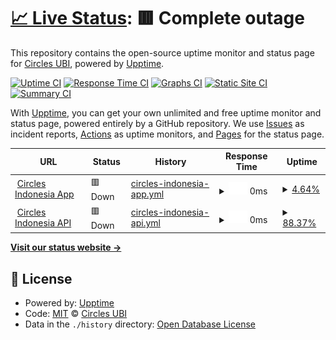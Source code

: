# [📈 Live Status](https://status.circlesubi.id): <!--live status--> **🟥 Complete outage**

This repository contains the open-source uptime monitor and status page for [Circles UBI](https://joincircles.net), powered by [Upptime](https://github.com/upptime/upptime).

[![Uptime CI](https://github.com/CirclesUBI/status/workflows/Uptime%20CI/badge.svg)](https://github.com/CirclesUBI/status/actions?query=workflow%3A%22Uptime+CI%22)
[![Response Time CI](https://github.com/CirclesUBI/status/workflows/Response%20Time%20CI/badge.svg)](https://github.com/CirclesUBI/status/actions?query=workflow%3A%22Response+Time+CI%22)
[![Graphs CI](https://github.com/CirclesUBI/status/workflows/Graphs%20CI/badge.svg)](https://github.com/CirclesUBI/status/actions?query=workflow%3A%22Graphs+CI%22)
[![Static Site CI](https://github.com/CirclesUBI/status/workflows/Static%20Site%20CI/badge.svg)](https://github.com/CirclesUBI/status/actions?query=workflow%3A%22Static+Site+CI%22)
[![Summary CI](https://github.com/CirclesUBI/status/workflows/Summary%20CI/badge.svg)](https://github.com/CirclesUBI/status/actions?query=workflow%3A%22Summary+CI%22)

With [Upptime](https://upptime.js.org), you can get your own unlimited and free uptime monitor and status page, powered entirely by a GitHub repository. We use [Issues](https://github.com/CirclesUBI/status/issues) as incident reports, [Actions](https://github.com/CirclesUBI/status/actions) as uptime monitors, and [Pages](https://status.circlesubi.id) for the status page.

<!--start: status pages-->
<!-- This summary is generated by Upptime (https://github.com/upptime/upptime) -->
<!-- Do not edit this manually, your changes will be overwritten -->
<!-- prettier-ignore -->
| URL | Status | History | Response Time | Uptime |
| --- | ------ | ------- | ------------- | ------ |
| <img alt="" src="https://icons.duckduckgo.com/ip3/app.circlesubi.id.ico" height="13"> [Circles Indonesia App](https://app.circlesubi.id) | 🟥 Down | [circles-indonesia-app.yml](https://github.com/CirclesUBI/status/commits/HEAD/history/circles-indonesia-app.yml) | <details><summary><img alt="Response time graph" src="./graphs/circles-indonesia-app/response-time-week.png" height="20"> 0ms</summary><br><a href="https://status.circlesubi.id/history/circles-indonesia-app"><img alt="Response time 0" src="https://img.shields.io/endpoint?url=https%3A%2F%2Fraw.githubusercontent.com%2FCirclesUBI%2Fstatus%2FHEAD%2Fapi%2Fcircles-indonesia-app%2Fresponse-time.json"></a><br><a href="https://status.circlesubi.id/history/circles-indonesia-app"><img alt="24-hour response time 0" src="https://img.shields.io/endpoint?url=https%3A%2F%2Fraw.githubusercontent.com%2FCirclesUBI%2Fstatus%2FHEAD%2Fapi%2Fcircles-indonesia-app%2Fresponse-time-day.json"></a><br><a href="https://status.circlesubi.id/history/circles-indonesia-app"><img alt="7-day response time 0" src="https://img.shields.io/endpoint?url=https%3A%2F%2Fraw.githubusercontent.com%2FCirclesUBI%2Fstatus%2FHEAD%2Fapi%2Fcircles-indonesia-app%2Fresponse-time-week.json"></a><br><a href="https://status.circlesubi.id/history/circles-indonesia-app"><img alt="30-day response time 0" src="https://img.shields.io/endpoint?url=https%3A%2F%2Fraw.githubusercontent.com%2FCirclesUBI%2Fstatus%2FHEAD%2Fapi%2Fcircles-indonesia-app%2Fresponse-time-month.json"></a><br><a href="https://status.circlesubi.id/history/circles-indonesia-app"><img alt="1-year response time 0" src="https://img.shields.io/endpoint?url=https%3A%2F%2Fraw.githubusercontent.com%2FCirclesUBI%2Fstatus%2FHEAD%2Fapi%2Fcircles-indonesia-app%2Fresponse-time-year.json"></a></details> | <details><summary><a href="https://status.circlesubi.id/history/circles-indonesia-app">4.64%</a></summary><a href="https://status.circlesubi.id/history/circles-indonesia-app"><img alt="All-time uptime 4.64%" src="https://img.shields.io/endpoint?url=https%3A%2F%2Fraw.githubusercontent.com%2FCirclesUBI%2Fstatus%2FHEAD%2Fapi%2Fcircles-indonesia-app%2Fuptime.json"></a><br><a href="https://status.circlesubi.id/history/circles-indonesia-app"><img alt="24-hour uptime 4.64%" src="https://img.shields.io/endpoint?url=https%3A%2F%2Fraw.githubusercontent.com%2FCirclesUBI%2Fstatus%2FHEAD%2Fapi%2Fcircles-indonesia-app%2Fuptime-day.json"></a><br><a href="https://status.circlesubi.id/history/circles-indonesia-app"><img alt="7-day uptime 4.64%" src="https://img.shields.io/endpoint?url=https%3A%2F%2Fraw.githubusercontent.com%2FCirclesUBI%2Fstatus%2FHEAD%2Fapi%2Fcircles-indonesia-app%2Fuptime-week.json"></a><br><a href="https://status.circlesubi.id/history/circles-indonesia-app"><img alt="30-day uptime 4.64%" src="https://img.shields.io/endpoint?url=https%3A%2F%2Fraw.githubusercontent.com%2FCirclesUBI%2Fstatus%2FHEAD%2Fapi%2Fcircles-indonesia-app%2Fuptime-month.json"></a><br><a href="https://status.circlesubi.id/history/circles-indonesia-app"><img alt="1-year uptime 4.64%" src="https://img.shields.io/endpoint?url=https%3A%2F%2Fraw.githubusercontent.com%2FCirclesUBI%2Fstatus%2FHEAD%2Fapi%2Fcircles-indonesia-app%2Fuptime-year.json"></a></details>
| <img alt="" src="https://icons.duckduckgo.com/ip3/api.circlesubi.id.ico" height="13"> [Circles Indonesia API](https://api.circlesubi.id) | 🟥 Down | [circles-indonesia-api.yml](https://github.com/CirclesUBI/status/commits/HEAD/history/circles-indonesia-api.yml) | <details><summary><img alt="Response time graph" src="./graphs/circles-indonesia-api/response-time-week.png" height="20"> 0ms</summary><br><a href="https://status.circlesubi.id/history/circles-indonesia-api"><img alt="Response time 0" src="https://img.shields.io/endpoint?url=https%3A%2F%2Fraw.githubusercontent.com%2FCirclesUBI%2Fstatus%2FHEAD%2Fapi%2Fcircles-indonesia-api%2Fresponse-time.json"></a><br><a href="https://status.circlesubi.id/history/circles-indonesia-api"><img alt="24-hour response time 0" src="https://img.shields.io/endpoint?url=https%3A%2F%2Fraw.githubusercontent.com%2FCirclesUBI%2Fstatus%2FHEAD%2Fapi%2Fcircles-indonesia-api%2Fresponse-time-day.json"></a><br><a href="https://status.circlesubi.id/history/circles-indonesia-api"><img alt="7-day response time 0" src="https://img.shields.io/endpoint?url=https%3A%2F%2Fraw.githubusercontent.com%2FCirclesUBI%2Fstatus%2FHEAD%2Fapi%2Fcircles-indonesia-api%2Fresponse-time-week.json"></a><br><a href="https://status.circlesubi.id/history/circles-indonesia-api"><img alt="30-day response time 0" src="https://img.shields.io/endpoint?url=https%3A%2F%2Fraw.githubusercontent.com%2FCirclesUBI%2Fstatus%2FHEAD%2Fapi%2Fcircles-indonesia-api%2Fresponse-time-month.json"></a><br><a href="https://status.circlesubi.id/history/circles-indonesia-api"><img alt="1-year response time 0" src="https://img.shields.io/endpoint?url=https%3A%2F%2Fraw.githubusercontent.com%2FCirclesUBI%2Fstatus%2FHEAD%2Fapi%2Fcircles-indonesia-api%2Fresponse-time-year.json"></a></details> | <details><summary><a href="https://status.circlesubi.id/history/circles-indonesia-api">88.37%</a></summary><a href="https://status.circlesubi.id/history/circles-indonesia-api"><img alt="All-time uptime 88.37%" src="https://img.shields.io/endpoint?url=https%3A%2F%2Fraw.githubusercontent.com%2FCirclesUBI%2Fstatus%2FHEAD%2Fapi%2Fcircles-indonesia-api%2Fuptime.json"></a><br><a href="https://status.circlesubi.id/history/circles-indonesia-api"><img alt="24-hour uptime 88.37%" src="https://img.shields.io/endpoint?url=https%3A%2F%2Fraw.githubusercontent.com%2FCirclesUBI%2Fstatus%2FHEAD%2Fapi%2Fcircles-indonesia-api%2Fuptime-day.json"></a><br><a href="https://status.circlesubi.id/history/circles-indonesia-api"><img alt="7-day uptime 88.37%" src="https://img.shields.io/endpoint?url=https%3A%2F%2Fraw.githubusercontent.com%2FCirclesUBI%2Fstatus%2FHEAD%2Fapi%2Fcircles-indonesia-api%2Fuptime-week.json"></a><br><a href="https://status.circlesubi.id/history/circles-indonesia-api"><img alt="30-day uptime 88.37%" src="https://img.shields.io/endpoint?url=https%3A%2F%2Fraw.githubusercontent.com%2FCirclesUBI%2Fstatus%2FHEAD%2Fapi%2Fcircles-indonesia-api%2Fuptime-month.json"></a><br><a href="https://status.circlesubi.id/history/circles-indonesia-api"><img alt="1-year uptime 88.37%" src="https://img.shields.io/endpoint?url=https%3A%2F%2Fraw.githubusercontent.com%2FCirclesUBI%2Fstatus%2FHEAD%2Fapi%2Fcircles-indonesia-api%2Fuptime-year.json"></a></details>

<!--end: status pages-->

[**Visit our status website →**](https://status.circlesubi.id)

## 📄 License

- Powered by: [Upptime](https://github.com/upptime/upptime)
- Code: [MIT](./LICENSE) © [Circles UBI](https://joincircles.net)
- Data in the `./history` directory: [Open Database License](https://opendatacommons.org/licenses/odbl/1-0/)

